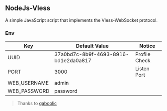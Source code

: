 ## NodeJs-Vless
A simple JavaScript script that implements the Vless-WebSocket protocol.
### Env
|Key|Default Value|Notice|
|-|-|-|
|UUID|37a0bd7c-8b9f-4693-8916-bd1e2da0a817|Profile Check|
|PORT|3000|Listen Port|
|WEB_USERNAME|admin||
|WEB_PASSWORD|password||

> Thanks to [gaboolic](https://github.com/gaboolic/nodejs-proxy)
